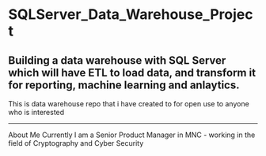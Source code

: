 # SQLServer_Data_Warehouse_Project
Building a data warehouse with SQL Server which will have ETL to load data, and transform it for reporting, machine learning and anlaytics.
-----
This is data warehouse repo that i have created to for open use to anyone who is interested

----------
About Me
Currently I am a Senior Product Manager in MNC  - working in the field of Cryptography and Cyber Security
